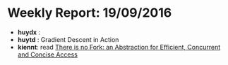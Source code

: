 # Weekly Report: 19/09/2016

- **huydx** :
- **huytd** : Gradient Descent in Action
- **kiennt**: read [There is no Fork: an Abstraction for Efficient, Concurrent and Concise Access](http://community.haskell.org/~simonmar/papers/haxl-icfp14.pdf)
